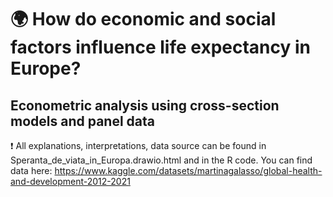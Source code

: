 # 🌍 How do economic and social factors influence life expectancy in Europe?
## Econometric analysis using cross-section models and panel data
❗ All explanations, interpretations, data source can be found in Speranta_de_viata_in_Europa.drawio.html and in the R code.
You can find data here: https://www.kaggle.com/datasets/martinagalasso/global-health-and-development-2012-2021
